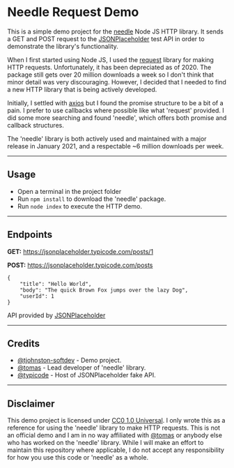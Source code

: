# Needle Request Demo

This is a simple demo project for the [needle](https://www.npmjs.com/package/needle) Node JS HTTP library. It sends a GET and POST request to the [JSONPlaceholder](https://jsonplaceholder.typicode.com/) test API in order to demonstrate the library's functionality.

When I first started using Node JS, I used the [request](https://www.npmjs.com/package/request) library for making HTTP requests. Unfortunately, it has been depreciated as of 2020. The package still gets over 20 million downloads a week so I don't think that minor detail was very discouraging. However, I decided that I needed to find a new HTTP library that is being actively developed.

Initially, I settled with [axios](https://www.npmjs.com/package/axios) but I found the promise structure to be a bit of a pain. I prefer to use callbacks where possible like what 'request' provided. I did some more searching and found 'needle', which offers both promise and callback structures.

The 'needle' library is both actively used and maintained with a major release in January 2021, and a respectable ~6 million downloads per week.

---

## Usage
* Open a terminal in the project folder
* Run `npm install` to download the 'needle' package.
* Run `node index` to execute the HTTP demo.

---

## Endpoints
**GET:** https://jsonplaceholder.typicode.com/posts/1

**POST:** https://jsonplaceholder.typicode.com/posts

```
{
	"title": "Hello World",
	"body": "The quick Brown Fox jumps over the lazy Dog",
	"userId": 1
}
```

API provided by [JSONPlaceholder](https://jsonplaceholder.typicode.com/)

---

## Credits
* [@tjohnston-softdev](https://github.com/tjohnston-softdev) - Demo project.
* [@tomas](https://github.com/tomas) - Lead developer of 'needle' library.
* [@typicode](https://github.com/typicode) - Host of JSONPlaceholder fake API.

---

## Disclaimer
This demo project is licensed under [CC0 1.0 Universal](https://creativecommons.org/publicdomain/zero/1.0/). I only wrote this as a reference for using the 'needle' library to make HTTP requests. This is not an official demo and I am in no way affiliated with [@tomas](https://github.com/tomas) or anybody else who has worked on the 'needle' library. While I will make an effort to maintain this repository where applicable, I do not accept any responsibility for how you use this code or 'needle' as a whole.


